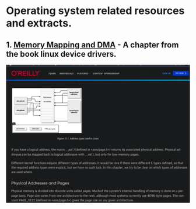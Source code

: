 # Operating system related resources and extracts.
## 1. [Memory Mapping and DMA](https://jscomplete.com/learn/node-beyond-basics) - A chapter from the book linux device drivers.
![Event image](./assets/3.png)